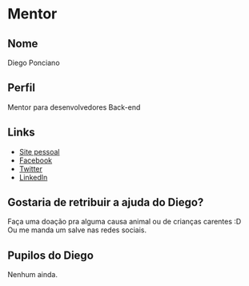 # Mentor

## Nome

Diego Ponciano

## Perfil

Mentor para desenvolvedores Back-end

## Links

* [Site pessoal](http://diegoponciano.github.io/)
* [Facebook](https://www.facebook.com/diegoponciano)
* [Twitter](https://twitter.com/diegoponci)
* [LinkedIn](https://www.linkedin.com/in/diegoponciano)

## Gostaria de retribuir a ajuda do Diego?

Faça uma doação pra alguma causa animal ou de crianças carentes :D  
Ou me manda um salve nas redes sociais.

## Pupilos do Diego

Nenhum ainda.
